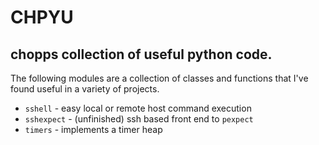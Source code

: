 # CHPYU

## chopps collection of useful python code.

The following modules are a collection of classes and functions
that I've found useful in a variety of projects.

 * `sshell` - easy local or remote host command execution
 * `sshexpect` - (unfinished) ssh based front end to `pexpect`
 * `timers` - implements a timer heap

